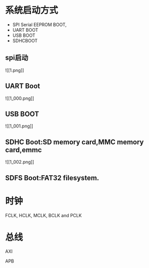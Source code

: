   

# 系统启动方式

- SPI Serial EEPROM BOOT,
- UART BOOT
- USB BOOT
- SDHCBOOT

  

  

  

## spi启动

![[1.png]]

  

  

## UART Boot

![[1_000.png]]

  

## USB BOOT

![[1_001.png]]

  

## SDHC Boot:SD memory card,MMC memory card,emmc

![[1_002.png]]

  

## SDFS Boot:FAT32 filesystem.

  

  

  

  

# 时钟

FCLK, HCLK, MCLK, BCLK and PCLK

  

  

  

# 总线

AXI

APB